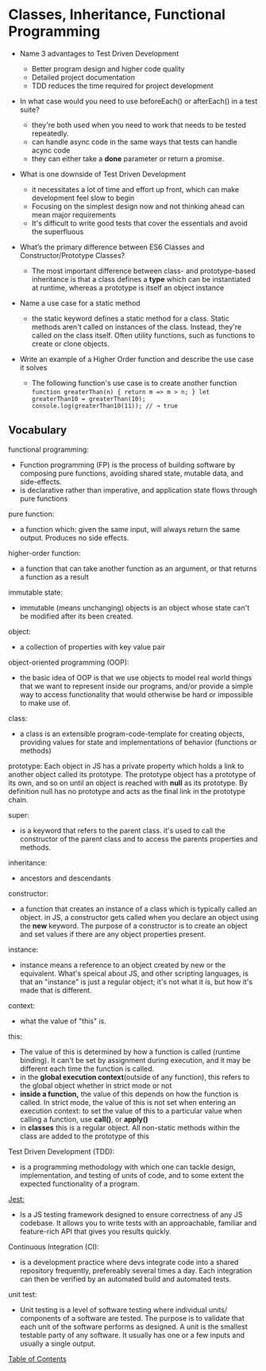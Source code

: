 # Classes, Inheritance, Functional Programming

- Name 3 advantages to Test Driven Development

  - Better program design and higher code quality
  - Detailed project documentation
  - TDD reduces the time required for project development

- In what case would you need to use beforeEach() or afterEach() in a test suite?

  - they're both used when you need to work that needs to be tested repeatedly.
  - can handle async code in the same ways that tests can handle acync code
  - they can either take a **done** parameter or return a promise.

- What is one downside of Test Driven Development

  - it necessitates a lot of time and effort up front, which can make development feel slow to begin
  - Focusing on the simplest design now and not thinking ahead can mean major requirements
  - It's difficult to write good tests that cover the essentials and avoid the superfluous

- What’s the primary difference between ES6 Classes and Constructor/Prototype Classes?
  - The most important difference between class- and prototype-based inheritance is that a class defines a **type** which can be instantiated at runtime, whereas a prototype is itself an object instance
- Name a use case for a static method
  - the static keyword defines a static method for a class. Static methods aren't called on instances of the class. Instead, they're called on the class itself. Often utility functions, such as functions to create or clone objects.
- Write an example of a Higher Order function and describe the use case it solves
  - The following function's use case is to create another function
    `function greaterThan(n) { return m => m > n; } let greaterThan10 = greaterThan(10); console.log(greaterThan10(11)); // → true`

## Vocabulary

functional programming:

- Function programming (FP) is the process of building software by composing pure functions, avoiding shared state, mutable data, and side-effects.
- is declarative rather than imperative, and application state flows through pure functions

pure function:

- a function which: given the same input, will always return the same output. Produces no side effects.

higher-order function:

- a function that can take another function as an argument, or that returns a function as a result

immutable state:

- immutable (means unchanging) objects is an object whose state can't be modified after its been created.

object:

- a collection of properties with key value pair

object-oriented programming (OOP):

- the basic idea of OOP is that we use objects to model real world things that we want to represent inside our programs, and/or provide a simple way to access functionality that would otherwise be hard or impossible to make use of.

class:

- a class is an extensible program-code-template for creating objects, providing values for state and implementations of behavior (functions or methods)

prototype:
Each object in JS has a private property which holds a link to another object called its prototype. The prototype object has a prototype of its own, and so on until an object is reached with **null** as its prototype. By definition null has no prototype and acts as the final link in the prototype chain.

super:

- is a keyword that refers to the parent class. it's used to call the constructor of the parent class and to access the parents properties and methods.

inheritance:

- ancestors and descendants

constructor:

- a function that creates an instance of a class which is typically called an object. in JS, a constructor gets called when you declare an object using the **new** keyword. The purpose of a constructor is to create an object and set values if there are any object properties present.

instance:

- instance means a reference to an object created by new or the equivalent. What's speical about JS, and other scripting languages, is that an "instance" is just a regular object; it's not what it is, but how it's made that is different.

context:

- what the value of "this" is.

this:

- The value of this is determined by how a function is called (runtime binding). It can't be set by assignment during execution, and it may be different each time the function is called.
- in the **global execution context**(outside of any function), this refers to the global object whether in strict mode or not
- **inside a function,** the value of this depends on how the function is called. In strict mode, the value of this is not set when entering an execution context: to set the value of this to a particular value when calling a function, use **call()**, or **apply()**
- in **classes** this is a regular object. All non-static methods within the class are added to the prototype of this

Test Driven Development (TDD):

- is a programming methodology with which one can tackle design, implementation, and testing of units of code, and to some extent the expected functionality of a program.

[Jest:](https://jestjs.io/)

- Is a JS testing framework designed to ensure correctness of any JS codebase. It allows you to write tests with an approachable, familiar and feature-rich API that gives you results quickly.

Continuous Integration (CI):

- is a development practice where devs integrate code into a shared repository frequently, prefereably several times a day. Each integration can then be verified by an automated build and automated tests.

unit test:

- Unit testing is a level of software testing where individual units/ components of a software are tested. The purpose is to validate that each unit of the software performs as designed. A unit is the smallest testable party of any software. It usually has one or a few inputs and usually a single output.

[Table of Contents](README.md)
